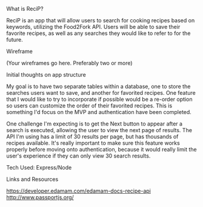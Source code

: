 What is ReciP?

ReciP is an app that will allow users to search for cooking recipes based on keywords, utilizing the Food2Fork API.  Users will be able to save their favorite recipes, as well as any searches they would like to refer to for the future.   

Wireframe

(Your wireframes go here. Preferably two or more)

Initial thoughts on app structure

My goal is to have two separate tables within a database, one to store the searches users want to save, and another for favorited recipes.  One feature that I would like to try to incorporate if possible would be a re-order option so users can customize the order of their favorited recipes.  This is something I'd focus on the MVP and authentication have been completed.

One challenge I'm expecting is to get the Next button to appear after a search is executed, allowing the user to view the next page of results.  The API I'm using has a limit of 30 results per page, but has thousands of recipes available.  It's really important to make sure this feature works properly before moving onto authentication, because it would really limit the user's experience if they can only view 30 search results.

Tech Used:  Express/Node

Links and Resources

https://developer.edamam.com/edamam-docs-recipe-api <br />
http://www.passportjs.org/